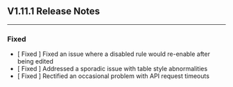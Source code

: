 ## V1.11.1 Release Notes

---

### Fixed

- [ Fixed ] Fixed an issue where a disabled rule would re-enable after being edited
- [ Fixed ] Addressed a sporadic issue with table style abnormalities
- [ Fixed ] Rectified an occasional problem with API request timeouts
